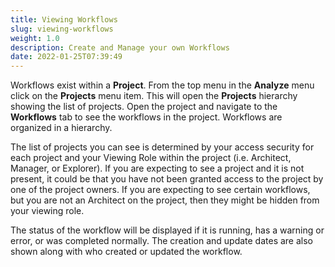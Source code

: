 ```yaml
---
title: Viewing Workflows
slug: viewing-workflows
weight: 1.0
description: Create and Manage your own Workflows
date: 2022-01-25T07:39:49
---
```



Workflows exist within a **Project**. From the top menu in the **Analyze** menu click on the **Projects** menu item. This will open the **Projects** hierarchy showing the list of projects. Open the project and navigate to the **Workflows** tab to see the workflows in the project. Workflows are organized in a hierarchy.



The list of projects you can see is determined by your access security for each project and your Viewing Role within the project (i.e. Architect, Manager, or Explorer). If you are expecting to see a project and it is not present, it could be that you have not been granted access to the project by one of the project owners. If you are expecting to see certain workflows, but you are not an Architect on the project, then they might be hidden from your viewing role.



The status of the workflow will be displayed if it is running, has a warning or error, or was completed normally. The creation and update dates are also shown along with who created or updated the workflow.

